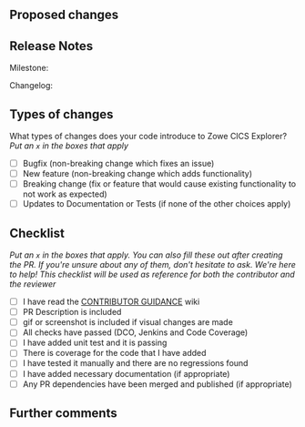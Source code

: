 ## Proposed changes

<!-- Describe the big picture of your changes here to communicate to the maintainers why we should accept this pull request. If it fixes a bug or resolves a feature request, be sure to link to that issue. -->

## Release Notes

<!-- Include the Milestone Number and a small description of your change that will be added to the changelog -->
<!-- If there is a linked issue, it should have the same milestone as this PR -->

Milestone:

Changelog:

## Types of changes

What types of changes does your code introduce to Zowe CICS Explorer?
_Put an `x` in the boxes that apply_

- [ ] Bugfix (non-breaking change which fixes an issue)
- [ ] New feature (non-breaking change which adds functionality)
- [ ] Breaking change (fix or feature that would cause existing functionality to not work as expected)
- [ ] Updates to Documentation or Tests (if none of the other choices apply)

## Checklist

_Put an `x` in the boxes that apply. You can also fill these out after creating the PR. If you're unsure about any of them, don't hesitate to ask. We're here to help! This checklist will be used as reference for both the contributor and the reviewer_

- [ ] I have read the [CONTRIBUTOR GUIDANCE](https://github.com/zowe/vscode-extension-for-zowe/wiki/Best-Practices:-Contributor-Guidance) wiki
- [ ] PR Description is included
- [ ] gif or screenshot is included if visual changes are made
- [ ] All checks have passed (DCO, Jenkins and Code Coverage)
- [ ] I have added unit test and it is passing
- [ ] There is coverage for the code that I have added
- [ ] I have tested it manually and there are no regressions found
- [ ] I have added necessary documentation (if appropriate)
- [ ] Any PR dependencies have been merged and published (if appropriate)

## Further comments

<!-- If this is a relatively large or complex change, kick off the discussion by explaining why you chose the solution you did and what alternatives you considered, etc... -->
